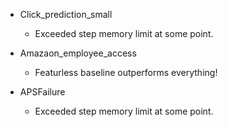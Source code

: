 - Click_prediction_small
    - Exceeded step memory limit at some point.

- Amazaon_employee_access
    - Featurless baseline outperforms everything!

- APSFailure
    - Exceeded step memory limit at some point.
